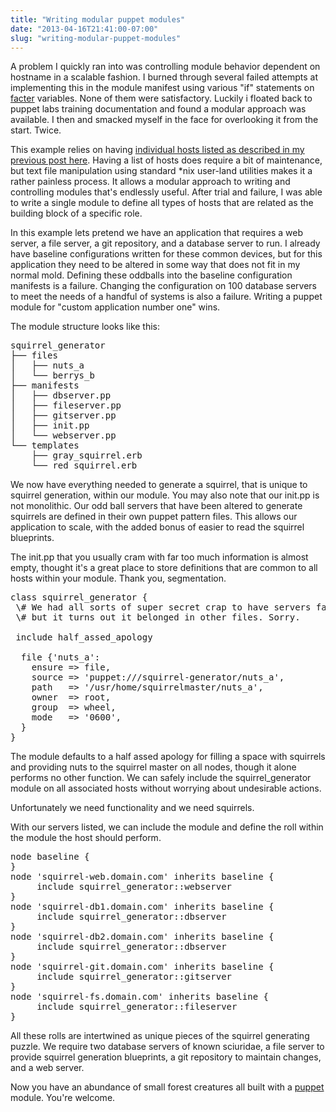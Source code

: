 ```yaml
---
title: "Writing modular puppet modules"
date: "2013-04-16T21:41:00-07:00"
slug: "writing-modular-puppet-modules"
---
```


A problem I quickly ran into was controlling module behavior dependent on hostname in a scalable fashion. I burned through several failed attempts at implementing this in the module manifest using various "if" statements on <a href="https://puppetlabs.com/puppet/related-projects/facter/" target="_blank">facter</a> variables. None of them were satisfactory. Luckily i floated back to puppet labs training documentation and found a modular approach was available. I then and smacked myself in the face for overlooking it from the start. Twice.

This example relies on having <a href="http://ericholzbach.net/blog/2012/09/things-not-to-do-with-puppet/">individual hosts listed as described in my previous post here</a>. Having a list of hosts does require a bit of maintenance, but text file manipulation using standard \*nix user-land utilities makes it a rather painless process. It allows a modular approach to writing and controlling modules that's endlessly useful. After trial and failure, I was able to write a single module to define all types of hosts that are related as the building block of a specific role.

In this example lets pretend we have an application that requires a web server, a file server, a git repository, and a database server to run. I already have baseline configurations written for these common devices, but for this application they need to be altered in some way that does not fit in my normal mold. Defining these oddballs into the baseline configuration manifests is a failure. Changing the configuration on 100 database servers to meet the needs of a handful of systems is also a failure. Writing a puppet module for "custom application number one" wins.

The module structure looks like this:
<pre>squirrel_generator
├── files
│   ├── nuts_a
│   └── berrys_b
├── manifests
│   ├── dbserver.pp
│   ├── fileserver.pp
│   ├── gitserver.pp
│   ├── init.pp
│   └── webserver.pp
└── templates
    ├── gray_squirrel.erb
    └── red_squirrel.erb</pre>
We now have everything needed to generate a squirrel, that is unique to squirrel generation, within our module. You may also note that our init.pp is not monolithic. Our odd ball servers that have been altered to generate squirrels are defined in their own puppet pattern files. This allows our application to scale, with the added bonus of easier to read the squirrel blueprints.

The init.pp that you usually cram with far too much information is almost empty, thought it's a great place to store definitions that are common to all hosts within your module. Thank you, segmentation.
<pre>class squirrel_generator {
 \# We had all sorts of super secret crap to have servers fart out squirrels,
 \# but it turns out it belonged in other files. Sorry.</br>
 include half_assed_apology</br>
  file {'nuts_a':
    ensure => file,
    source => 'puppet:///squirrel-generator/nuts_a',
    path   => '/usr/home/squirrelmaster/nuts_a',
    owner  => root,
    group  => wheel,
    mode   => '0600',
  }
} </pre>

The module defaults to a half assed apology for filling a space with squirrels and providing nuts to the squirrel master on all nodes, though it alone performs no other function. We can safely include the squirrel_generator module on all associated hosts without worrying about undesirable actions.

Unfortunately we need functionality and we need squirrels.

With our servers listed, we can include the module and define the roll within the module the host should perform.
<pre>node baseline {
}
node 'squirrel-web.domain.com' inherits baseline {
     include squirrel_generator::webserver
}
node 'squirrel-db1.domain.com' inherits baseline {
     include squirrel_generator::dbserver
}
node 'squirrel-db2.domain.com' inherits baseline {
     include squirrel_generator::dbserver
}
node 'squirrel-git.domain.com' inherits baseline {
     include squirrel_generator::gitserver
}
node 'squirrel-fs.domain.com' inherits baseline {
     include squirrel_generator::fileserver
}</pre>
All these rolls are intertwined as unique pieces of the squirrel generating puzzle. We require two database servers of known sciuridae, a file server to provide squirrel generation blueprints, a git repository to maintain changes, and a web server.

Now you have an abundance of small forest creatures all built with a <a href="https://puppetlabs.com/puppet/what-is-puppet/" target="_blank">puppet</a> module. You're welcome.
